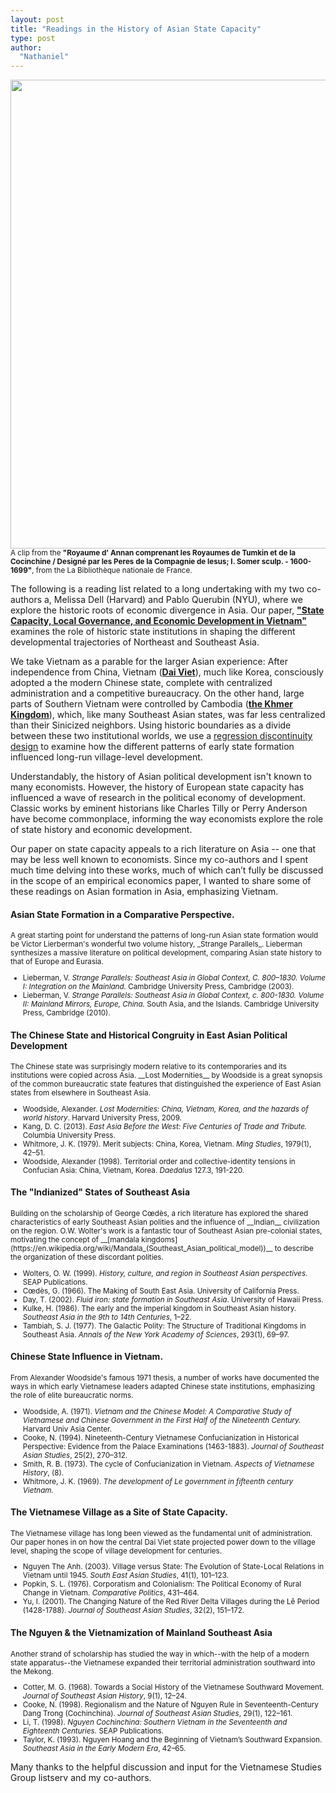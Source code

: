 ```yaml
---
layout: post
title: "Readings in the History of Asian State Capacity"
type: post
author:
  "Nathaniel"
---
```

<img src="{{ site.baseurl }}/assets/annamcochinchina.png" alt="" width="750px"/>
<small>
A clip from the <b>"Royaume d' Annan comprenant les Royaumes de Tumkin et de la Cocinchine / Designé par les Peres de la Compagnie de Iesus; I. Somer sculp. - 1600-1699"</b>, from the La Bibliothèque nationale de France.
</small>

The following is a reading list related to a long undertaking with my two co-authors a, Melissa Dell (Harvard) and Pablo Querubin (NYU), where we explore the historic roots of economic divergence in Asia. Our paper, __["State Capacity, Local Governance, and Economic Development in Vietnam"](http://scholar.harvard.edu/dell/publications/state-capacity-local-governance-and-economic-development-vietnam)__ examines the role of historic state institutions in shaping the different developmental trajectories of Northeast and Southeast Asia.

We take Vietnam as a parable for the larger Asian experience: After independence from China, Vietnam (__[Dai Viet](https://en.wikipedia.org/wiki/%C4%90%E1%BA%A1i_Vi%E1%BB%87t)__), much like Korea, consciously adopted a the modern Chinese state, complete with centralized administration and a competitive bureaucracy. On the other hand, large parts of Southern Vietnam were controlled by Cambodia (__[the Khmer Kingdom](https://en.wikipedia.org/wiki/Khmer_Empire)__), which, like many Southeast Asian states, was far less centralized than their Sinicized neighbors. Using historic boundaries as a divide between these two institutional worlds, we use a [regression discontinuity design](https://en.wikipedia.org/wiki/Regression_discontinuity_design) to examine how the different patterns of early state formation influenced long-run village-level development.

Understandably, the history of Asian political development isn't known to many economists. However, the history of European state capacity has influenced a wave of research in the political economy of development. Classic works by eminent historians like Charles Tilly or Perry Anderson have become commonplace, informing the way economists explore the role of state history and economic development.

Our paper on state capacity appeals to a rich literature on Asia -- one that may be less well known to economists. Since my co-authors and I spent much time delving into these works, much of which can’t fully be discussed in the scope of an empirical economics paper, I wanted to share some of these readings on Asian formation in Asia, emphasizing Vietnam.

#### Asian State Formation in a Comparative Perspective.
<small>
A great starting point for understand the patterns of long-run Asian state formation would be Victor Lierberman's wonderful two volume history, _Strange Parallels_. Lieberman synthesizes a massive literature on political development, comparing Asian state history to that of Europe and Eurasia.

* Lieberman, V. _Strange Parallels: Southeast Asia in Global Context, C. 800–1830. Volume I:  Integration on the Mainland._ Cambridge University Press, Cambridge (2003).
* Lieberman, V. _Strange Parallels: Southeast Asia in Global Context, c. 800-1830. Volume II: Mainland Mirrors, Europe, China._ South Asia, and the Islands. Cambridge University Press, Cambridge (2010).

</small>


#### The Chinese State and Historical Congruity in East Asian Political Development
<small>
The Chinese state was surprisingly modern relative to its contemporaries and its institutions were copied across Asia. __Lost Modernities__ by Woodside is a great synopsis of the common bureaucratic state features that distinguished the experience of East Asian states from elsewhere in Southeast Asia. 

* Woodside, Alexander. _Lost Modernities: China, Vietnam, Korea, and the hazards of world history_. Harvard University Press, 2009.
* Kang, D. C. (2013). _East Asia Before the West: Five Centuries of Trade and Tribute._ Columbia University Press.
* Whitmore, J. K. (1979). Merit subjects: China, Korea, Vietnam. _Ming Studies_, 1979(1), 42–51.
* Woodside, Alexander (1998). Territorial order and collective-identity tensions in Confucian Asia: China, Vietnam, Korea. _Daedalus_ 127.3, 191-220.

</small>



#### The "Indianized" States of Southeast Asia
<small>
Building on the scholarship of George Cœdès, a rich literature has explored the shared characteristics of early Southeast Asian polities and the influence of __Indian__ civilization on the region. O.W. Wolter's work is a fantastic tour of Southeast Asian pre-colonial states, motivating the concept of __[mandala kingdoms](https://en.wikipedia.org/wiki/Mandala_(Southeast_Asian_political_model))__ to describe the organization of these discordant polities.

* Wolters, O. W. (1999). _History, culture, and region in Southeast Asian perspectives._ SEAP Publications.
* Cœdès, G. (1966). The Making of South East Asia. University of California Press.
* Day, T. (2002). _Fluid iron: state formation in Southeast Asia_. University of Hawaii Press.
* Kulke, H. (1986). The early and the imperial kingdom in Southeast Asian history. _Southeast Asia in the 9th to 14th Centuries_, 1–22.
* Tambiah, S. J. (1977). The Galactic Polity: The Structure of Traditional Kingdoms in Southeast Asia. _Annals of the New York Academy of Sciences_, 293(1), 69–97.

</small>


#### Chinese State Influence in Vietnam.
<small>

From Alexander Woodside's famous 1971 thesis, a number of works have documented the ways in which early Vietnamese leaders adapted Chinese state institutions, emphasizing the role of elite bureaucratic norms.

* Woodside, A. (1971). _Vietnam and the Chinese Model: A Comparative Study of Vietnamese and Chinese Government in the First Half of the Nineteenth Century._ Harvard Univ Asia Center.
* Cooke, N. (1994). Nineteenth-Century Vietnamese Confucianization in Historical Perspective: Evidence from the Palace Examinations (1463-1883). _Journal of Southeast Asian Studies_, 25(2), 270–312.
* Smith, R. B. (1973). The cycle of Confucianization in Vietnam. _Aspects of Vietnamese History_, (8).
* Whitmore, J. K. (1969). _The development of Le government in fifteenth century Vietnam._

</small>


#### The Vietnamese Village as a Site of State Capacity.
<small>
The Vietnamese village has long been viewed as the fundamental unit of administration. Our paper hones in on how the central Dai Viet state projected power down to the village level, shaping the scope of village development for centuries. 

* Nguyen The Anh. (2003). Village versus State: The Evolution of State-Local Relations in Vietnam until 1945. _South East Asian Studies_, 41(1), 101–123.
* Popkin, S. L. (1976). Corporatism and Colonialism: The Political Economy of Rural Change in Vietnam. _Comparative Politics_, 431–464.
* Yu, I. (2001). The Changing Nature of the Red River Delta Villages during the Lê Period (1428-1788). _Journal of Southeast Asian Studies_, 32(2), 151–172.

</small>


#### The Nguyen & the Vietnamization of Mainland Southeast Asia
<small>
Another strand of scholarship has studied the way in which--with the help of a modern state apparatus--the Vietnamese expanded their territorial administration southward into the Mekong. 

* Cotter, M. G. (1968). Towards a Social History of the Vietnamese Southward Movement. _Journal of Southeast Asian History_, 9(1), 12–24. 
* Cooke, N. (1998). Regionalism and the Nature of Nguyen Rule in Seventeenth-Century Dang Trong (Cochinchina). _Journal of Southeast Asian Studies_, 29(1), 122–161.
* Li, T. (1998). _Nguyen Cochinchina: Southern Vietnam in the Seventeenth and Eighteenth Centuries._ SEAP Publications. 
* Taylor, K. (1993). Nguyen Hoang and the Beginning of Vietnam’s Southward Expansion. _Southeast Asia in the Early Modern Era_, 42–65.

</small>

Many thanks to the helpful discussion and input for the Vietnamese Studies Group listserv and my co-authors.